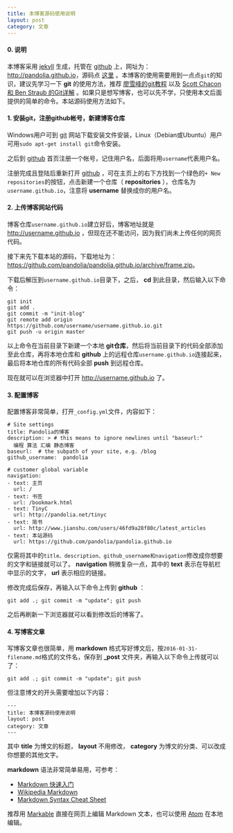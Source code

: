 ```yaml
---
title: 本博客源码使用说明
layout: post
category: 文章
---
```


#### 0. 说明

本博客采用 [jekyll](http://jekyllrb.com/) 生成，托管在 [github](http://github.com) 上，网址为： <http://pandolia.github.io>，源码点 [这里](https://github.com/pandolia/pandolia.github.io) 。本博客的使用需要用到一点点`git`的知识，建议先学习一下 **git** 的使用方法，推荐 [廖雪峰的git教程](http://www.liaoxuefeng.com/wiki/0013739516305929606dd18361248578c67b8067c8c017b000) 以及 [Scott Chacon 和 Ben Straub 的Git详解](http://git-scm.com/book/zh/v2) 。如果只是想写博客，也可以先不学，只使用本文后面提供的简单的命令。本站源码使用方法如下。

#### 1. 安装git，注册github帐号，新建博客仓库

Windows用户可到 [git](http://git-scm.com/) 网站下载安装文件安装，Linux（Debian或Ubuntu）用户可用`sudo apt-get install git`命令安装。

之后到 [github](http://github.com) 首页注册一个帐号，记住用户名，后面将用`username`代表用户名。

注册完成且登陆后重新打开 [github](http://github.com) ，可在主页上的右下方找到一个绿色的`+ New repositories`的按钮，点击新建一个仓库（  **repositories** ），仓库名为 `username.github.io`，注意将 **username** 替换成你的用户名。

#### 2. 上传博客网站代码

博客仓库`username.github.io`建立好后，博客地址就是 <http://username.github.io> ，但现在还不能访问，因为我们尚未上传任何的网页代码。

接下来先下载本站的源码，下载地址为：<https://github.com/pandolia/pandolia.github.io/archive/frame.zip>。

下载后解压到`username.github.io`目录下，之后， **cd** 到此目录，然后输入以下命令：

    git init
    git add .
    git commit -m "init-blog"
    git remote add origin https://github.com/username/username.github.io.git
    git push -u origin master

以上命令在当前目录下新建一个本地 **git仓库**，然后将当前目录下的代码全部添加至此仓库，再将本地仓库和 **github** 上的远程仓库`username.github.io`连接起来，最后将本地仓库的所有代码全部 **push** 到远程仓库。

现在就可以在浏览器中打开 <http://username.github.io> 了。

#### 3. 配置博客

配置博客非常简单，打开`_config.yml`文件，内容如下：

    # Site settings
    title: Pandolia的博客
    description: > # this means to ignore newlines until "baseurl:"
      编程 算法 汇编 静态博客
    baseurl:  # the subpath of your site, e.g. /blog
    github_username:  pandolia

    # customer global variable
    navigation:
    - text: 主页
      url: /
    - text: 书签
      url: /bookmark.html
    - text: TinyC
      url: http://pandolia.net/tinyc
    - text: 简书
      url: http://www.jianshu.com/users/46fd9a28f80c/latest_articles
    - text: 本站源码
      url: https://github.com/pandolia/pandolia.github.io

仅需将其中的`title、description、github_username和navigation`修改成你想要的文字和链接就可以了。 **navigation** 稍微复杂一点，其中的 **text** 表示在导航栏中显示的文字， **url** 表示相应的链接。

修改完成后保存，再输入以下命令上传到 **github** ：

    git add .; git commit -m "update"; git push

之后再刷新一下浏览器就可以看到修改后的博客了。

#### 4. 写博客文章

写博客文章也很简单，用 **markdown** 格式写好博文后，按`2016-01-31-filename.md`格式的文件名，保存到 **_post** 文件夹，再输入以下命令上传就可以了：

    git add .; git commit -m "update"; git push

但注意博文的开头需要增加以下内容：

    ---
    title: 本博客源码使用说明
    layout: post
    category: 文章
    ---

其中 **title** 为博文的标题， **layout** 不用修改， **category** 为博文的分类、可以改成你想要的其他文字。

**markdown** 语法非常简单易用，可参考：

- [Markdown 快速入门](http://wowubuntu.com/markdown/basic.html)
- [Wikipedia Markdown](https://en.wikipedia.org/wiki/Markdown)
- [Markdown Syntax Cheat Sheet](https://markable.in/file/aa191728-9dc7-11e1-91c7-984be164924a.html)

推荐用 [Markable](https://markable.in) 直接在网页上编辑 Markdown 文本，也可以使用 [Atom](https://atom.io) 在本地编辑。
